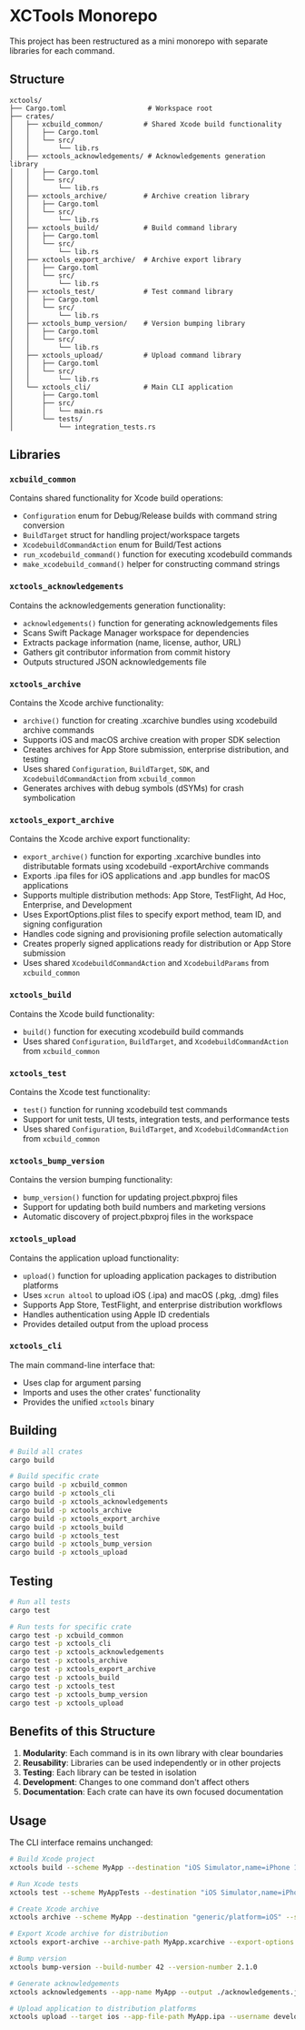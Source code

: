 # XCTools Monorepo

This project has been restructured as a mini monorepo with separate libraries for each command.

## Structure

```
xctools/
├── Cargo.toml                    # Workspace root
├── crates/
│   ├── xcbuild_common/          # Shared Xcode build functionality
│   │   ├── Cargo.toml
│   │   └── src/
│   │       └── lib.rs
│   ├── xctools_acknowledgements/ # Acknowledgements generation library
│   │   ├── Cargo.toml
│   │   └── src/
│   │       └── lib.rs
│   ├── xctools_archive/         # Archive creation library
│   │   ├── Cargo.toml
│   │   └── src/
│   │       └── lib.rs
│   ├── xctools_build/           # Build command library
│   │   ├── Cargo.toml
│   │   └── src/
│   │       └── lib.rs
│   ├── xctools_export_archive/  # Archive export library
│   │   ├── Cargo.toml
│   │   └── src/
│   │       └── lib.rs
│   ├── xctools_test/            # Test command library
│   │   ├── Cargo.toml
│   │   └── src/
│   │       └── lib.rs
│   ├── xctools_bump_version/    # Version bumping library
│   │   ├── Cargo.toml
│   │   └── src/
│   │       └── lib.rs
│   ├── xctools_upload/          # Upload command library
│   │   ├── Cargo.toml
│   │   └── src/
│   │       └── lib.rs
│   └── xctools_cli/             # Main CLI application
│       ├── Cargo.toml
│       ├── src/
│       │   └── main.rs
│       └── tests/
│           └── integration_tests.rs
```

## Libraries

### `xcbuild_common`

Contains shared functionality for Xcode build operations:
- `Configuration` enum for Debug/Release builds with command string conversion
- `BuildTarget` struct for handling project/workspace targets
- `XcodebuildCommandAction` enum for Build/Test actions
- `run_xcodebuild_command()` function for executing xcodebuild commands
- `make_xcodebuild_command()` helper for constructing command strings

### `xctools_acknowledgements`

Contains the acknowledgements generation functionality:
- `acknowledgements()` function for generating acknowledgements files
- Scans Swift Package Manager workspace for dependencies
- Extracts package information (name, license, author, URL)
- Gathers git contributor information from commit history
- Outputs structured JSON acknowledgements file

### `xctools_archive`

Contains the Xcode archive functionality:
- `archive()` function for creating .xcarchive bundles using xcodebuild archive commands
- Supports iOS and macOS archive creation with proper SDK selection
- Creates archives for App Store submission, enterprise distribution, and testing
- Uses shared `Configuration`, `BuildTarget`, `SDK`, and `XcodebuildCommandAction` from `xcbuild_common`
- Generates archives with debug symbols (dSYMs) for crash symbolication

### `xctools_export_archive`

Contains the Xcode archive export functionality:
- `export_archive()` function for exporting .xcarchive bundles into distributable formats using xcodebuild -exportArchive commands
- Exports .ipa files for iOS applications and .app bundles for macOS applications
- Supports multiple distribution methods: App Store, TestFlight, Ad Hoc, Enterprise, and Development
- Uses ExportOptions.plist files to specify export method, team ID, and signing configuration
- Handles code signing and provisioning profile selection automatically
- Creates properly signed applications ready for distribution or App Store submission
- Uses shared `XcodebuildCommandAction` and `XcodebuildParams` from `xcbuild_common`

### `xctools_build`

Contains the Xcode build functionality:
- `build()` function for executing xcodebuild build commands  
- Uses shared `Configuration`, `BuildTarget`, and `XcodebuildCommandAction` from `xcbuild_common`

### `xctools_test`

Contains the Xcode test functionality:
- `test()` function for running xcodebuild test commands
- Support for unit tests, UI tests, integration tests, and performance tests
- Uses shared `Configuration`, `BuildTarget`, and `XcodebuildCommandAction` from `xcbuild_common`

### `xctools_bump_version`

Contains the version bumping functionality:
- `bump_version()` function for updating project.pbxproj files
- Support for updating both build numbers and marketing versions
- Automatic discovery of project.pbxproj files in the workspace

### `xctools_upload`

Contains the application upload functionality:
- `upload()` function for uploading application packages to distribution platforms
- Uses `xcrun altool` to upload iOS (.ipa) and macOS (.pkg, .dmg) files
- Supports App Store, TestFlight, and enterprise distribution workflows
- Handles authentication using Apple ID credentials
- Provides detailed output from the upload process

### `xctools_cli`

The main command-line interface that:
- Uses clap for argument parsing
- Imports and uses the other crates' functionality
- Provides the unified `xctools` binary

## Building

```bash
# Build all crates
cargo build

# Build specific crate
cargo build -p xcbuild_common
cargo build -p xctools_cli
cargo build -p xctools_acknowledgements
cargo build -p xctools_archive
cargo build -p xctools_export_archive
cargo build -p xctools_build
cargo build -p xctools_test
cargo build -p xctools_bump_version
cargo build -p xctools_upload
```

## Testing

```bash
# Run all tests
cargo test

# Run tests for specific crate
cargo test -p xcbuild_common
cargo test -p xctools_cli
cargo test -p xctools_acknowledgements
cargo test -p xctools_archive
cargo test -p xctools_export_archive
cargo test -p xctools_build
cargo test -p xctools_test
cargo test -p xctools_bump_version
cargo test -p xctools_upload
```

## Benefits of this Structure

1. **Modularity**: Each command is in its own library with clear boundaries
2. **Reusability**: Libraries can be used independently or in other projects
3. **Testing**: Each library can be tested in isolation
4. **Development**: Changes to one command don't affect others
5. **Documentation**: Each crate can have its own focused documentation

## Usage

The CLI interface remains unchanged:

```bash
# Build Xcode project
xctools build --scheme MyApp --destination "iOS Simulator,name=iPhone 15 Pro" --project MyApp.xcodeproj

# Run Xcode tests
xctools test --scheme MyAppTests --destination "iOS Simulator,name=iPhone 15 Pro" --project MyApp.xcodeproj

# Create Xcode archive
xctools archive --scheme MyApp --destination "generic/platform=iOS" --sdk iphoneos --output MyApp.xcarchive --project MyApp.xcodeproj --configuration release

# Export Xcode archive for distribution
xctools export-archive --archive-path MyApp.xcarchive --export-options ExportOptions.plist --export-path build/export

# Bump version
xctools bump-version --build-number 42 --version-number 2.1.0

# Generate acknowledgements
xctools acknowledgements --app-name MyApp --output ./acknowledgements.json

# Upload application to distribution platforms
xctools upload --target ios --app-file-path MyApp.ipa --username developer@example.com --password app-specific-password
```

